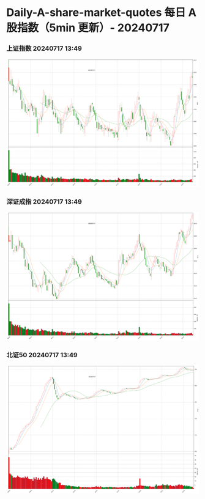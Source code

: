 
# Daily-A-share-market-quotes 每日 A 股指数（5min 更新）- 20240717

### 上证指数 20240717 13:49
![](./fig/2024/7/20240717-sh000001.png)

### 深证成指 20240717 13:49
![](./fig/2024/7/20240717-sz399001.png)

### 北证50 20240717 13:49
![](./fig/2024/7/20240717-bj899050.png)
